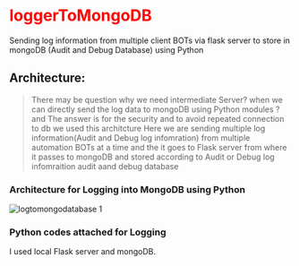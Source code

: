 # <font color="red"> loggerToMongoDB </font>
Sending log information from multiple client BOTs via flask server to store in mongoDB  (Audit and Debug Database) using Python

## Architecture:
> There may be question why we need intermediate Server? when we can directly send the log data to mongoDB using Python modules ? and The answer is for the security and to avoid repeated connection to db we used this architcture
> Here we are sending multiple log information(Audit and Debug log infomration) from multiple automation BOTs at a time and the it goes to Flask server from where it passes to mongoDB and stored according to Audit or Debug log infomraition audit aand debug database

### Architecture for Logging into MongoDB using Python

![logtomongodatabase 1](https://user-images.githubusercontent.com/27301175/52909701-e2136480-32b2-11e9-9dea-2560813dfd1b.jpg)


### Python codes attached for Logging
I used local Flask server and mongoDB.
